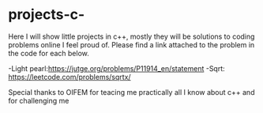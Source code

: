 # projects-c-
Here I will show little projects in c++, mostly they will be solutions to coding problems online I feel proud of.
Please find a link attached to the problem in the code for each below.

-Light pearl:https://jutge.org/problems/P11914_en/statement
-Sqrt: https://leetcode.com/problems/sqrtx/



Special thanks to OIFEM for teacing me practically all I know about c++ and for challenging me
